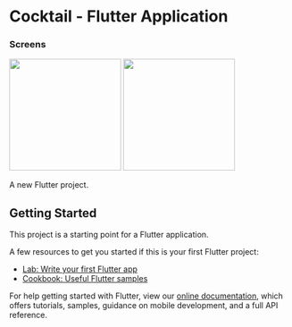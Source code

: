 # Cocktail - Flutter Application

### Screens
<img src="https://user-images.githubusercontent.com/55467927/105940678-db3a2280-6081-11eb-97bc-5ae6db129fbf.jpg" width="200">
<img src="https://user-images.githubusercontent.com/55467927/105940688-e1300380-6081-11eb-93f0-2a1ab76814dc.jpg" width="200">



A new Flutter project.

## Getting Started

This project is a starting point for a Flutter application.

A few resources to get you started if this is your first Flutter project:

- [Lab: Write your first Flutter app](https://flutter.dev/docs/get-started/codelab)
- [Cookbook: Useful Flutter samples](https://flutter.dev/docs/cookbook)

For help getting started with Flutter, view our
[online documentation](https://flutter.dev/docs), which offers tutorials,
samples, guidance on mobile development, and a full API reference.
